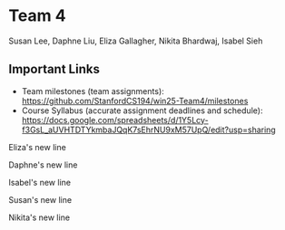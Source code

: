 # Team 4

Susan Lee, Daphne Liu, Eliza Gallagher, Nikita Bhardwaj, Isabel Sieh

## Important Links

- Team milestones (team assignments): https://github.com/StanfordCS194/win25-Team4/milestones
- Course Syllabus (accurate assignment deadlines and schedule): https://docs.google.com/spreadsheets/d/1Y5Lcy-f3GsL_aUVHTDTYkmbaJQqK7sEhrNU9xM57UpQ/edit?usp=sharing

Eliza's new line

Daphne's new line

Isabel's new line

Susan's new line

Nikita's new line

